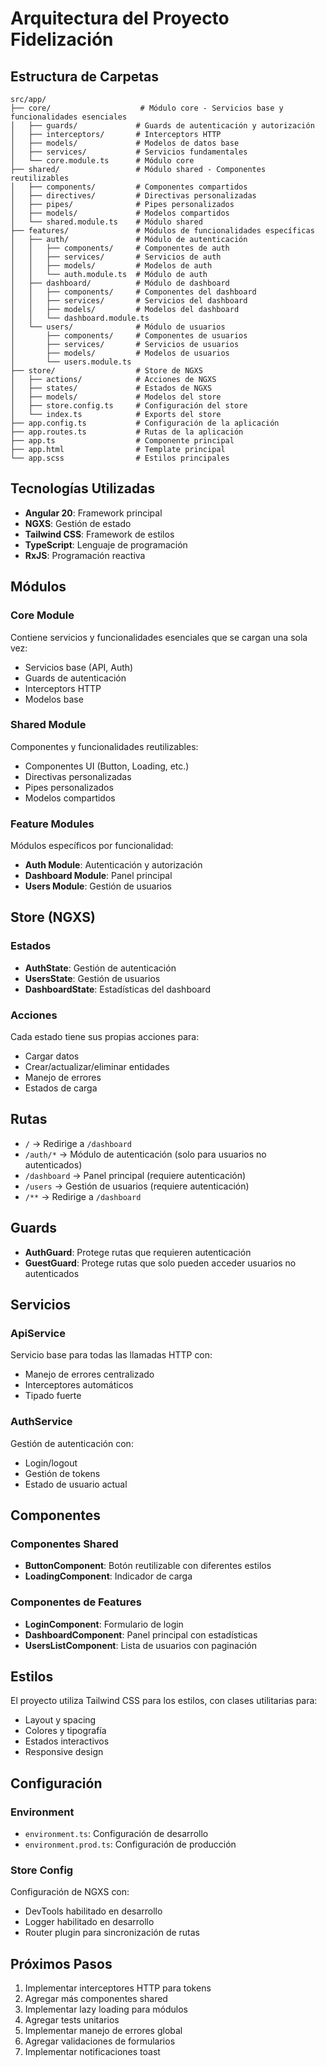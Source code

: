 # Arquitectura del Proyecto Fidelización

## Estructura de Carpetas

```
src/app/
├── core/                    # Módulo core - Servicios base y funcionalidades esenciales
│   ├── guards/             # Guards de autenticación y autorización
│   ├── interceptors/       # Interceptors HTTP
│   ├── models/             # Modelos de datos base
│   ├── services/           # Servicios fundamentales
│   └── core.module.ts      # Módulo core
├── shared/                 # Módulo shared - Componentes reutilizables
│   ├── components/         # Componentes compartidos
│   ├── directives/         # Directivas personalizadas
│   ├── pipes/              # Pipes personalizados
│   ├── models/             # Modelos compartidos
│   └── shared.module.ts    # Módulo shared
├── features/               # Módulos de funcionalidades específicas
│   ├── auth/               # Módulo de autenticación
│   │   ├── components/     # Componentes de auth
│   │   ├── services/       # Servicios de auth
│   │   ├── models/         # Modelos de auth
│   │   └── auth.module.ts  # Módulo de auth
│   ├── dashboard/          # Módulo de dashboard
│   │   ├── components/     # Componentes del dashboard
│   │   ├── services/       # Servicios del dashboard
│   │   ├── models/         # Modelos del dashboard
│   │   └── dashboard.module.ts
│   └── users/              # Módulo de usuarios
│       ├── components/     # Componentes de usuarios
│       ├── services/       # Servicios de usuarios
│       ├── models/         # Modelos de usuarios
│       └── users.module.ts
├── store/                  # Store de NGXS
│   ├── actions/            # Acciones de NGXS
│   ├── states/             # Estados de NGXS
│   ├── models/             # Modelos del store
│   ├── store.config.ts     # Configuración del store
│   └── index.ts            # Exports del store
├── app.config.ts           # Configuración de la aplicación
├── app.routes.ts           # Rutas de la aplicación
├── app.ts                  # Componente principal
├── app.html                # Template principal
└── app.scss                # Estilos principales
```

## Tecnologías Utilizadas

- **Angular 20**: Framework principal
- **NGXS**: Gestión de estado
- **Tailwind CSS**: Framework de estilos
- **TypeScript**: Lenguaje de programación
- **RxJS**: Programación reactiva

## Módulos

### Core Module
Contiene servicios y funcionalidades esenciales que se cargan una sola vez:
- Servicios base (API, Auth)
- Guards de autenticación
- Interceptors HTTP
- Modelos base

### Shared Module
Componentes y funcionalidades reutilizables:
- Componentes UI (Button, Loading, etc.)
- Directivas personalizadas
- Pipes personalizados
- Modelos compartidos

### Feature Modules
Módulos específicos por funcionalidad:
- **Auth Module**: Autenticación y autorización
- **Dashboard Module**: Panel principal
- **Users Module**: Gestión de usuarios

## Store (NGXS)

### Estados
- **AuthState**: Gestión de autenticación
- **UsersState**: Gestión de usuarios
- **DashboardState**: Estadísticas del dashboard

### Acciones
Cada estado tiene sus propias acciones para:
- Cargar datos
- Crear/actualizar/eliminar entidades
- Manejo de errores
- Estados de carga

## Rutas

- `/` → Redirige a `/dashboard`
- `/auth/*` → Módulo de autenticación (solo para usuarios no autenticados)
- `/dashboard` → Panel principal (requiere autenticación)
- `/users` → Gestión de usuarios (requiere autenticación)
- `/**` → Redirige a `/dashboard`

## Guards

- **AuthGuard**: Protege rutas que requieren autenticación
- **GuestGuard**: Protege rutas que solo pueden acceder usuarios no autenticados

## Servicios

### ApiService
Servicio base para todas las llamadas HTTP con:
- Manejo de errores centralizado
- Interceptores automáticos
- Tipado fuerte

### AuthService
Gestión de autenticación con:
- Login/logout
- Gestión de tokens
- Estado de usuario actual

## Componentes

### Componentes Shared
- **ButtonComponent**: Botón reutilizable con diferentes estilos
- **LoadingComponent**: Indicador de carga

### Componentes de Features
- **LoginComponent**: Formulario de login
- **DashboardComponent**: Panel principal con estadísticas
- **UsersListComponent**: Lista de usuarios con paginación

## Estilos

El proyecto utiliza Tailwind CSS para los estilos, con clases utilitarias para:
- Layout y spacing
- Colores y tipografía
- Estados interactivos
- Responsive design

## Configuración

### Environment
- `environment.ts`: Configuración de desarrollo
- `environment.prod.ts`: Configuración de producción

### Store Config
Configuración de NGXS con:
- DevTools habilitado en desarrollo
- Logger habilitado en desarrollo
- Router plugin para sincronización de rutas

## Próximos Pasos

1. Implementar interceptores HTTP para tokens
2. Agregar más componentes shared
3. Implementar lazy loading para módulos
4. Agregar tests unitarios
5. Implementar manejo de errores global
6. Agregar validaciones de formularios
7. Implementar notificaciones toast
